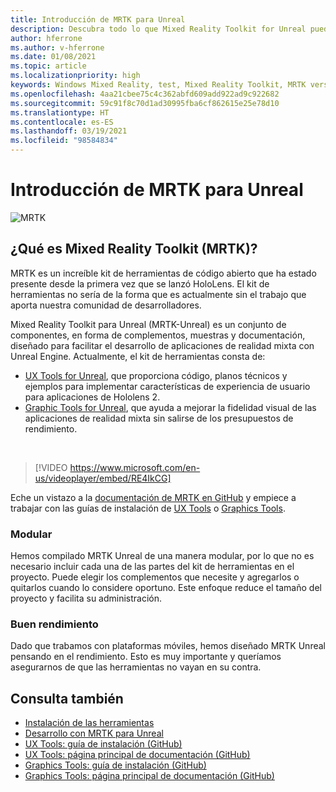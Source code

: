 ```yaml
---
title: Introducción de MRTK para Unreal
description: Descubra todo lo que Mixed Reality Toolkit for Unreal puede ofrecer a los nuevos desarrolladores de realidad mixta.
author: hferrone
ms.author: v-hferrone
ms.date: 01/08/2021
ms.topic: article
ms.localizationpriority: high
keywords: Windows Mixed Reality, test, Mixed Reality Toolkit, MRTK version 2, MRTK, tools, SDK, HoloLens, HoloLens 2, mixed reality headset, windows mixed reality headset, virtual reality headset, cross-platform
ms.openlocfilehash: 4aa21cbee75c4c362abfd609add922ad9c922682
ms.sourcegitcommit: 59c91f8c70d1ad30995fba6cf862615e25e78d10
ms.translationtype: HT
ms.contentlocale: es-ES
ms.lasthandoff: 03/19/2021
ms.locfileid: "98584834"
---
```

# <a name="introducing-mrtk-for-unreal"></a>Introducción de MRTK para Unreal

![MRTK](../../design/images/MRTK_UX_Hero.png)

## <a name="what-is-mixed-reality-toolkit-mrtk"></a>¿Qué es Mixed Reality Toolkit (MRTK)?

MRTK es un increíble kit de herramientas de código abierto que ha estado presente desde la primera vez que se lanzó HoloLens. El kit de herramientas no sería de la forma que es actualmente sin el trabajo que aporta nuestra comunidad de desarrolladores. 

Mixed Reality Toolkit para Unreal (MRTK-Unreal) es un conjunto de componentes, en forma de complementos, muestras y documentación, diseñado para facilitar el desarrollo de aplicaciones de realidad mixta con Unreal Engine. Actualmente, el kit de herramientas consta de:
* [UX Tools for Unreal](https://github.com/microsoft/MixedReality-UXTools-Unreal), que proporciona código, planos técnicos y ejemplos para implementar características de experiencia de usuario para aplicaciones de Hololens 2.
* [Graphic Tools for Unreal](https://github.com/microsoft/MixedReality-GraphicsTools-Unreal), que ayuda a mejorar la fidelidad visual de las aplicaciones de realidad mixta sin salirse de los presupuestos de rendimiento.

<br>

> [!VIDEO https://www.microsoft.com/en-us/videoplayer/embed/RE4IkCG]

Eche un vistazo a la [documentación de MRTK en GitHub](https://microsoft.github.io/MixedReality-UXTools-Unreal/README.html) y empiece a trabajar con las guías de instalación de [UX Tools](https://microsoft.github.io/MixedReality-UXTools-Unreal/Docs/Installation.html) o [Graphics Tools](https://github.com/microsoft/MixedReality-GraphicsTools-Unreal/blob/main/Docs/Installation.md).

### <a name="modular"></a>Modular

Hemos compilado MRTK Unreal de una manera modular, por lo que no es necesario incluir cada una de las partes del kit de herramientas en el proyecto. Puede elegir los complementos que necesite y agregarlos o quitarlos cuando lo considere oportuno. Este enfoque reduce el tamaño del proyecto y facilita su administración.  

### <a name="performant"></a>Buen rendimiento

Dado que trabamos con plataformas móviles, hemos diseñado MRTK Unreal pensando en el rendimiento. Esto es muy importante y queríamos asegurarnos de que las herramientas no vayan en su contra.

## <a name="see-also"></a>Consulta también

* [Instalación de las herramientas](../install-the-tools.md)
* [Desarrollo con MRTK para Unreal](unreal-development-overview.md)
* [UX Tools: guía de instalación (GitHub)](https://microsoft.github.io/MixedReality-UXTools-Unreal/Docs/Installation.html)
* [UX Tools: página principal de documentación (GitHub)](https://microsoft.github.io/MixedReality-UXTools-Unreal/README.html)
* [Graphics Tools: guía de instalación (GitHub)](https://github.com/microsoft/MixedReality-GraphicsTools-Unreal/blob/main/Docs/Installation.md)
* [Graphics Tools: página principal de documentación (GitHub)](https://github.com/microsoft/MixedReality-GraphicsTools-Unreal/)